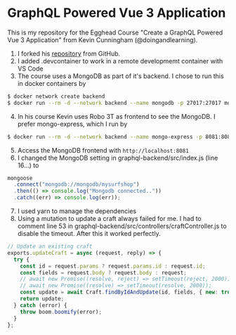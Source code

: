 # GraphQL Powered Vue 3 Application

This is my repository for the Egghead Course "Create a GraphQL Powered Vue 3 Application" from Kevin Cunningham (@doingandlearning).

1. I forked his [repository](https://github.com/doingandlearning/egghead-graphql-and-vue3) from GitHub. 
2. I added .devcontainer to work in a remote developmemt container with VS Code
3. The course uses a MongoDB as part of it's backend. I chose to run this in docker containers by

```bash
$ docker network create backend
$ docker run --rm -d --network backend --name mongodb -p 27017:27017 mongo
```

4. In his course Kevin uses Robo 3T as frontend to see the MongoDB. I prefer mongo-express, which I run by

```bash
$ docker run --rm -d --network backend --name mongo-express -p 8081:8081 -e ME_CONFIG_MONGODB_SERVER=mongodb mongo-express
```

5. Access the MongoDB frontend with `http://localhost:8081`
6. I changed the MongoDB setting in graphql-backend/src/index.js (line 16...) to

```javascript
mongoose
  .connect("mongodb://mongodb/mysurfshop")
  .then(() => console.log("Mongodb connected.."))
  .catch((err) => console.log(err));
```

7. I used yarn to manage the dependencies
8. Using a mutation to update a craft always failed for me. I had to comment line 53 in graphql-backend/src/controllers/craftController.js to disable the timeout. After this it worked perfectly.

```javascript
// Update an existing craft
exports.updateCraft = async (request, reply) => {
  try {
    const id = request.params ? request.params.id : request.id;
    const fields = request.body ? request.body : request;
    // await new Promise((resolve, reject) => setTimeout(reject, 2000));  <== Disabled this statement
    // await new Promise((resolve) => setTimeout(resolve, 2000));
    const update = await Craft.findByIdAndUpdate(id, fields, { new: true });
    return update;
  } catch (error) {
    throw boom.boomify(error);
  }
};
```
